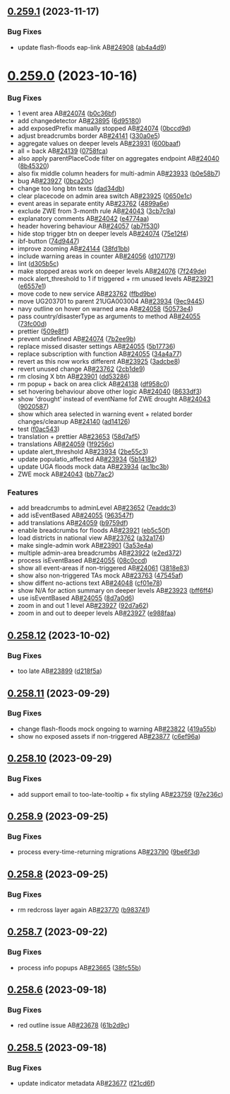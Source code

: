 ## [0.259.1](https://github.com/rodekruis/IBF-system/compare/v0.259.0...v0.259.1) (2023-11-17)


### Bug Fixes

* update flash-floods eap-link AB[#24908](https://github.com/rodekruis/IBF-system/issues/24908) ([ab4a4d9](https://github.com/rodekruis/IBF-system/commit/ab4a4d97b449644626fc3f4f90e0fcef9bd3161a))



# [0.259.0](https://github.com/rodekruis/IBF-system/compare/v0.258.12...v0.259.0) (2023-10-16)


### Bug Fixes

* 1 event area AB[#24074](https://github.com/rodekruis/IBF-system/issues/24074) ([b0c36bf](https://github.com/rodekruis/IBF-system/commit/b0c36bf9fe0e2236201342f7dca45e6878f8b950))
* add changedetector AB[#23895](https://github.com/rodekruis/IBF-system/issues/23895) ([6d95180](https://github.com/rodekruis/IBF-system/commit/6d9518016da527da2bf3ef579b962e1f1b05ab91))
* add exposedPrefix manually stopped AB[#24074](https://github.com/rodekruis/IBF-system/issues/24074) ([0bccd9d](https://github.com/rodekruis/IBF-system/commit/0bccd9d9efb2f6a42f7a5dbf372cda15a2d0bbbb))
* adjust breadcrumbs border AB[#24141](https://github.com/rodekruis/IBF-system/issues/24141) ([330a0e5](https://github.com/rodekruis/IBF-system/commit/330a0e53baa73a358b20b83124818a2043a703ce))
* aggregate values on deeper levels AB[#23931](https://github.com/rodekruis/IBF-system/issues/23931) ([600baaf](https://github.com/rodekruis/IBF-system/commit/600baafd3c3d16af2d2f40ed1d8d29f446190541))
* all = back AB[#24139](https://github.com/rodekruis/IBF-system/issues/24139) ([0758fca](https://github.com/rodekruis/IBF-system/commit/0758fcaafe6cbf67fb022eb60a5b3ac6199e5943))
* also apply parentPlaceCode filter on aggregates endpoint AB[#24040](https://github.com/rodekruis/IBF-system/issues/24040) ([8b45320](https://github.com/rodekruis/IBF-system/commit/8b45320b894ad247218dd893b9da8260531cef97))
* also fix middle column headers for multi-admin AB[#23933](https://github.com/rodekruis/IBF-system/issues/23933) ([b0e58b7](https://github.com/rodekruis/IBF-system/commit/b0e58b76e389c3a1b83a687f8e6d020fe0b79e43))
* bug AB[#23927](https://github.com/rodekruis/IBF-system/issues/23927) ([0bca20c](https://github.com/rodekruis/IBF-system/commit/0bca20c813da820ba6eab2f99096991b10223cb7))
* change too long btn texts ([dad34db](https://github.com/rodekruis/IBF-system/commit/dad34dbd6e40d83970423cff991c938739f614cd))
* clear placecode on admin area switch AB[#23925](https://github.com/rodekruis/IBF-system/issues/23925) ([0650e1c](https://github.com/rodekruis/IBF-system/commit/0650e1c7633d4f5d7d36ac6a3c7a3c26995f6a26))
* event areas in separate entity AB[#23762](https://github.com/rodekruis/IBF-system/issues/23762) ([4899a6e](https://github.com/rodekruis/IBF-system/commit/4899a6ea6e0883636b6d1c7e5cb6a9dae0158412))
* exclude ZWE from 3-month rule AB[#24043](https://github.com/rodekruis/IBF-system/issues/24043) ([3cb7c9a](https://github.com/rodekruis/IBF-system/commit/3cb7c9ae58c1b227768d393a507850588ec02197))
* explanatory comments AB[#24042](https://github.com/rodekruis/IBF-system/issues/24042) ([e4774aa](https://github.com/rodekruis/IBF-system/commit/e4774aab807b5fb1ab719517d1e30d969b8f5f5f))
* header hovering behaviour AB[#24057](https://github.com/rodekruis/IBF-system/issues/24057) ([ab7f530](https://github.com/rodekruis/IBF-system/commit/ab7f530ad3656d8d03b042b29c7b985eb153b87b))
* hide stop trigger btn on deeper levels AB[#24074](https://github.com/rodekruis/IBF-system/issues/24074) ([75e12f4](https://github.com/rodekruis/IBF-system/commit/75e12f44165d1d338e184d994a2afef3a5ad9ef0))
* ibf-button ([74d9447](https://github.com/rodekruis/IBF-system/commit/74d944777c91022e77fc44426cee565bec22fd08))
* improve zooming AB[#24144](https://github.com/rodekruis/IBF-system/issues/24144) ([38fd1bb](https://github.com/rodekruis/IBF-system/commit/38fd1bb6e09bdda56a6c98878c26cb7824cad0c6))
* include warning areas in counter AB[#24056](https://github.com/rodekruis/IBF-system/issues/24056) ([d107179](https://github.com/rodekruis/IBF-system/commit/d1071799f418bacfa5e001869b9b8570467bf7be))
* lint ([d305b5c](https://github.com/rodekruis/IBF-system/commit/d305b5c6bc92dbfa254858c0deab02817836d663))
* make stopped areas work on deeper levels AB[#24076](https://github.com/rodekruis/IBF-system/issues/24076) ([7f249de](https://github.com/rodekruis/IBF-system/commit/7f249de3827ae3d0ce187bfa2516f03c654d219a))
* mock alert_threshold to 1 if triggered + rm unused levels AB[#23921](https://github.com/rodekruis/IBF-system/issues/23921) ([e6557e1](https://github.com/rodekruis/IBF-system/commit/e6557e15cf34a02408923f1dc85ff978ebba4619))
* move code to new service AB[#23762](https://github.com/rodekruis/IBF-system/issues/23762) ([ffbd9be](https://github.com/rodekruis/IBF-system/commit/ffbd9be20a5625acd64f3f37f2520012cb654f88))
* move UG203701 to parent 21UGA003004 AB[#23934](https://github.com/rodekruis/IBF-system/issues/23934) ([9ec9445](https://github.com/rodekruis/IBF-system/commit/9ec94450d394033a19a5aea12d5ac89b2cbc8232))
* navy outline on hover on warned area AB[#24058](https://github.com/rodekruis/IBF-system/issues/24058) ([50573e4](https://github.com/rodekruis/IBF-system/commit/50573e4aa5247a78fb71f22a74b891e3e2bf3b2b))
* pass country/disasterType as arguments to method AB[#24055](https://github.com/rodekruis/IBF-system/issues/24055) ([73fc00d](https://github.com/rodekruis/IBF-system/commit/73fc00da7b01bf23b6164a3a804f8173ccf9ecaf))
* prettier ([509e8f1](https://github.com/rodekruis/IBF-system/commit/509e8f15f428dfbcfa22bcd2863e920fa2105110))
* prevent undefined AB[#24074](https://github.com/rodekruis/IBF-system/issues/24074) ([7b2ee9b](https://github.com/rodekruis/IBF-system/commit/7b2ee9bdcc6afe7892078f6a13b6f078230ad350))
* replace missed disaster settings AB[#24055](https://github.com/rodekruis/IBF-system/issues/24055) ([5b17736](https://github.com/rodekruis/IBF-system/commit/5b177369335a43f5cd5fb1ea72bee83f385a095a))
* replace subscription with function AB[#24055](https://github.com/rodekruis/IBF-system/issues/24055) ([34a4a77](https://github.com/rodekruis/IBF-system/commit/34a4a7799f2caf60cd1184febc179f2c8f41fe35))
* revert as this now works different AB[#23925](https://github.com/rodekruis/IBF-system/issues/23925) ([3adcbe8](https://github.com/rodekruis/IBF-system/commit/3adcbe8401649ea46f1c00beadc04c00c4823a33))
* revert unused change AB[#23762](https://github.com/rodekruis/IBF-system/issues/23762) ([2cb1de9](https://github.com/rodekruis/IBF-system/commit/2cb1de9c415522347c1f829cebb7ee742db69543))
* rm closing X btn AB[#23901](https://github.com/rodekruis/IBF-system/issues/23901) ([dd53286](https://github.com/rodekruis/IBF-system/commit/dd5328693605a1415505fe0bfd3025184f002c85))
* rm popup + back on area click AB[#24138](https://github.com/rodekruis/IBF-system/issues/24138) ([df958c0](https://github.com/rodekruis/IBF-system/commit/df958c0c7afa5825733bc3d121cb4730900c8396))
* set hovering behaviour above other logic AB[#24040](https://github.com/rodekruis/IBF-system/issues/24040) ([8633df3](https://github.com/rodekruis/IBF-system/commit/8633df3a7f1c07bac9e735bcdc85981225bdf097))
* show 'drought' instead of eventName fof ZWE drought AB[#24043](https://github.com/rodekruis/IBF-system/issues/24043) ([9020587](https://github.com/rodekruis/IBF-system/commit/9020587b647c51e2d7b4d8eaa9071169c622181c))
* show which area selected in warning event + related border changes/cleanup AB[#24140](https://github.com/rodekruis/IBF-system/issues/24140) ([ad14126](https://github.com/rodekruis/IBF-system/commit/ad141269f0bab8e37f68728c29fd5b372847212a))
* test ([f0ac543](https://github.com/rodekruis/IBF-system/commit/f0ac543261c2a4bfe4519b623fc5dd25bafc9894))
* translation + prettier AB[#23653](https://github.com/rodekruis/IBF-system/issues/23653) ([58d7af5](https://github.com/rodekruis/IBF-system/commit/58d7af569b344adc240f803c03f2d4c46e55ba57))
* translations AB[#24059](https://github.com/rodekruis/IBF-system/issues/24059) ([1f9256c](https://github.com/rodekruis/IBF-system/commit/1f9256c82388e299e959b474b2b209a33f7dd654))
* update alert_threshold AB[#23934](https://github.com/rodekruis/IBF-system/issues/23934) ([2be55c3](https://github.com/rodekruis/IBF-system/commit/2be55c31c27d73e80b87cea300bad6eee4412328))
* update populatio_affected AB[#23934](https://github.com/rodekruis/IBF-system/issues/23934) ([5b14182](https://github.com/rodekruis/IBF-system/commit/5b141828d0e76b37b17add386632e7e7582ee768))
* update UGA floods mock data AB[#23934](https://github.com/rodekruis/IBF-system/issues/23934) ([ac1bc3b](https://github.com/rodekruis/IBF-system/commit/ac1bc3bb02d0ec7737346a696c55646942f7c347))
* ZWE mock AB[#24043](https://github.com/rodekruis/IBF-system/issues/24043) ([bb77ac2](https://github.com/rodekruis/IBF-system/commit/bb77ac28755c7f1b5de6814888fd56fffee545f7))


### Features

* add breadcrumbs to adminLevel AB[#23652](https://github.com/rodekruis/IBF-system/issues/23652) ([7eaddc3](https://github.com/rodekruis/IBF-system/commit/7eaddc3a01295d87ac65b7575e509bab24fc5a47))
* add isEventBased AB[#24055](https://github.com/rodekruis/IBF-system/issues/24055) ([963547f](https://github.com/rodekruis/IBF-system/commit/963547fe3a30d8c624ff58f00201e981b4252ed2))
* add translations AB[#24059](https://github.com/rodekruis/IBF-system/issues/24059) ([b9759df](https://github.com/rodekruis/IBF-system/commit/b9759dfccab9292a3d9221ba896710b10ac2af39))
* enable breadcrumbs for floods AB[#23921](https://github.com/rodekruis/IBF-system/issues/23921) ([eb5c50f](https://github.com/rodekruis/IBF-system/commit/eb5c50fe8099beb61ccadff65a0148b9ad4df031))
* load districts in national view AB[#23762](https://github.com/rodekruis/IBF-system/issues/23762) ([a32a174](https://github.com/rodekruis/IBF-system/commit/a32a17487c09f4429c6f7a5e7188164bd67f34ba))
* make single-admin work AB[#23901](https://github.com/rodekruis/IBF-system/issues/23901) ([3a53e4a](https://github.com/rodekruis/IBF-system/commit/3a53e4a8d4685f363151ab745b77c1d82be63421))
* multiple admin-area breadcrumbs AB[#23922](https://github.com/rodekruis/IBF-system/issues/23922) ([e2ed372](https://github.com/rodekruis/IBF-system/commit/e2ed372072ecc8739a4833dbf54cd694bae61b80))
* process isEventBased AB[#24055](https://github.com/rodekruis/IBF-system/issues/24055) ([08c0ccd](https://github.com/rodekruis/IBF-system/commit/08c0ccd49d1c37a257347a19ac122b91a906eedf))
* show all event-areas if non-triggered AB[#24061](https://github.com/rodekruis/IBF-system/issues/24061) ([3818e83](https://github.com/rodekruis/IBF-system/commit/3818e83d22d879bbc7726531f33dc6909eb00cec))
* show also non-triggered TAs mock AB[#23763](https://github.com/rodekruis/IBF-system/issues/23763) ([47545af](https://github.com/rodekruis/IBF-system/commit/47545af299a2749df91aa35b51f65eb12e863be5))
* show diffent no-actions text AB[#24048](https://github.com/rodekruis/IBF-system/issues/24048) ([cf01e78](https://github.com/rodekruis/IBF-system/commit/cf01e78d8781ceee9ed969076fd4fbfb6f54bbfd))
* show N/A for action summary on deeper levels AB[#23923](https://github.com/rodekruis/IBF-system/issues/23923) ([bff6ff4](https://github.com/rodekruis/IBF-system/commit/bff6ff408130b44f7b62c9b0eda5a107a850e938))
* use isEventBased AB[#24055](https://github.com/rodekruis/IBF-system/issues/24055) ([8d7a0d6](https://github.com/rodekruis/IBF-system/commit/8d7a0d65021fe389737db768f5dffaebc223c737))
* zoom in and out 1 level AB[#23927](https://github.com/rodekruis/IBF-system/issues/23927) ([92d7a62](https://github.com/rodekruis/IBF-system/commit/92d7a621d8c602940d5e31a5b19437f6a9845618))
* zoom in and out to deeper levels AB[#23927](https://github.com/rodekruis/IBF-system/issues/23927) ([e988faa](https://github.com/rodekruis/IBF-system/commit/e988faa723af895b7ee8aa6bb950616c08cff654))



## [0.258.12](https://github.com/rodekruis/IBF-system/compare/v0.258.11...v0.258.12) (2023-10-02)


### Bug Fixes

* too late AB[#23899](https://github.com/rodekruis/IBF-system/issues/23899) ([d218f5a](https://github.com/rodekruis/IBF-system/commit/d218f5a66acc2511c6c72e68c8767b771774e7a9))



## [0.258.11](https://github.com/rodekruis/IBF-system/compare/v0.258.10...v0.258.11) (2023-09-29)


### Bug Fixes

* change flash-floods mock ongoing to warning AB[#23822](https://github.com/rodekruis/IBF-system/issues/23822) ([419a55b](https://github.com/rodekruis/IBF-system/commit/419a55b2f691544aa315f2272da085dc39398b4c))
* show no exposed assets if non-triggered AB[#23877](https://github.com/rodekruis/IBF-system/issues/23877) ([c6ef96a](https://github.com/rodekruis/IBF-system/commit/c6ef96a5e195221b32ef383ae6bd69970f227c35))



## [0.258.10](https://github.com/rodekruis/IBF-system/compare/v0.258.9...v0.258.10) (2023-09-29)


### Bug Fixes

* add support email to too-late-tooltip + fix styling AB[#23759](https://github.com/rodekruis/IBF-system/issues/23759) ([97e236c](https://github.com/rodekruis/IBF-system/commit/97e236cf9c101516745c4c3fc2ab222ce0828fc0))



## [0.258.9](https://github.com/rodekruis/IBF-system/compare/v0.258.8...v0.258.9) (2023-09-25)


### Bug Fixes

* process every-time-returning migrations AB[#23790](https://github.com/rodekruis/IBF-system/issues/23790) ([9be6f3d](https://github.com/rodekruis/IBF-system/commit/9be6f3d10bdc4fac58be1771e70b1fe450ca42f4))



## [0.258.8](https://github.com/rodekruis/IBF-system/compare/v0.258.7...v0.258.8) (2023-09-25)


### Bug Fixes

* rm redcross layer again AB[#23770](https://github.com/rodekruis/IBF-system/issues/23770) ([b983741](https://github.com/rodekruis/IBF-system/commit/b98374151aa1c50e45034462483279c84b2ab0b8))



## [0.258.7](https://github.com/rodekruis/IBF-system/compare/v0.258.6...v0.258.7) (2023-09-22)


### Bug Fixes

* process info popups AB[#23665](https://github.com/rodekruis/IBF-system/issues/23665) ([38fc55b](https://github.com/rodekruis/IBF-system/commit/38fc55b472772d1e528dd8986ca8797643668259))



## [0.258.6](https://github.com/rodekruis/IBF-system/compare/v0.258.5...v0.258.6) (2023-09-18)


### Bug Fixes

* red outline issue AB[#23678](https://github.com/rodekruis/IBF-system/issues/23678) ([61b2d9c](https://github.com/rodekruis/IBF-system/commit/61b2d9c91677612d9f39a0c0ecd9b77feb220684))



## [0.258.5](https://github.com/rodekruis/IBF-system/compare/v0.258.4...v0.258.5) (2023-09-18)


### Bug Fixes

* update indicator metadata AB[#23677](https://github.com/rodekruis/IBF-system/issues/23677) ([f21cd6f](https://github.com/rodekruis/IBF-system/commit/f21cd6f2c53ef38047438f985db939f742989944))



